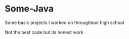 # Some-Java
Some basic projects I worked on throughtout high school

Not the best code but its honest work
